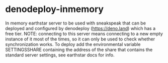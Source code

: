 # denodeploy-inmemory
In memory earthstar server to be used with sneakspeak that can be deployed and configured by denodeploy (https://deno.land) which has a free tier.
NOTE: connecting to this server means connecting to a new empty instance of it most of the times, so it can only be used to check whether synchronization works.
To deploy add the environmental variable SETTINGSSHARE containing the address of the share that contains the standard server settings, see earthstar docs for info.

